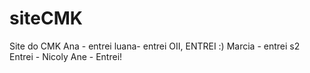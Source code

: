 # siteCMK
Site do CMK
Ana - entrei
luana- entrei
OII, ENTREI :)
Marcia - entrei s2
Entrei - Nicoly
Ane - Entrei!
